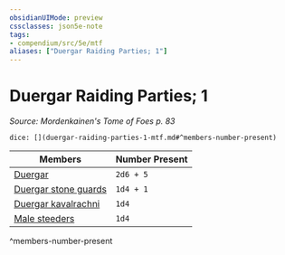 ```yaml
---
obsidianUIMode: preview
cssclasses: json5e-note
tags:
- compendium/src/5e/mtf
aliases: ["Duergar Raiding Parties; 1"]
---
```

# Duergar Raiding Parties; 1
*Source: Mordenkainen's Tome of Foes p. 83* 

`dice: [](duergar-raiding-parties-1-mtf.md#^members-number-present)`

| Members | Number Present |
|---------|----------------|
| [Duergar](z_compendium/bestiary/humanoid/duergar.md) | `2d6 + 5` |
| [Duergar stone guards](z_compendium/bestiary/humanoid/duergar-stone-guard-mpmm.md) | `1d4 + 1` |
| [Duergar kavalrachni](z_compendium/bestiary/humanoid/duergar-kavalrachni-mpmm.md) | `1d4` |
| [Male steeders](z_compendium/bestiary/monstrosity/male-steeder-mpmm.md) | `1d4` |
^members-number-present